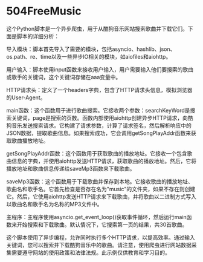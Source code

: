 # 504FreeMusic
这个Python脚本是一个异步爬虫，用于从酷狗音乐网站搜索歌曲并下载它们。下面是脚本的详细分析：

导入模块：脚本首先导入了需要的模块，包括asyncio、hashlib、json、os.path、re、time以及一些异步IO相关的模块，如aiofiles和aiohttp。

用户输入：脚本使用input函数来接收用户输入，用户需要输入他们要搜索的歌曲或歌手的关键词，这个关键词存储在aaa变量中。

HTTP请求头：定义了一个headers字典，包含了HTTP请求头信息，模拟浏览器的User-Agent。

main函数：这个函数用于进行歌曲搜索。它接收两个参数：searchKeyWord是搜索关键词，page是搜索的页数。函数内部使用aiohttp创建异步HTTP请求，向酷狗音乐发送搜索请求。它构建了请求参数，计算了请求签名，然后解析响应中的JSON数据，提取歌曲信息。如果搜索成功，它会调用getSongPlayAddr函数来获取歌曲播放地址。

getSongPlayAddr函数：这个函数用于获取歌曲的播放地址。它接收一个包含歌曲信息的字典，并使用aiohttp发送HTTP请求，获取歌曲的播放地址。然后，它将播放地址和歌曲信息传递给saveMp3函数来下载歌曲。

saveMp3函数：这个函数用于下载歌曲并保存到本地。它接收歌曲的播放地址、歌曲名和歌手名。它首先检查是否存在名为"music"的文件夹，如果不存在则创建它。然后，它使用aiohttp发送HTTP请求来下载歌曲，并将歌曲以二进制方式写入以歌曲名和歌手名为名称的MP3文件中。

主程序：主程序使用asyncio.get_event_loop()获取事件循环，然后运行main函数来开始搜索和下载歌曲。默认情况下，它搜索第一页的结果，共30首歌曲。

这个脚本使用了异步编程，允许同时执行多个HTTP请求，以提高效率。通过输入关键词，您可以搜索并下载酷狗音乐中的歌曲。请注意，使用爬虫进行网站数据采集需要遵守网站的使用政策和法律法规。此示例仅供教育和学习目的。
